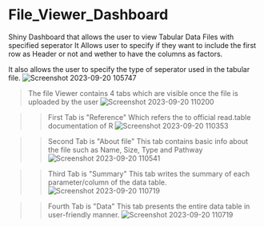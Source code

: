 # File_Viewer_Dashboard
Shiny Dashboard that allows the user to view Tabular Data Files with specified seperator
It Allows user to specify if they want to include the first row as Header or not and wether to have the columns as factors.

It also allows the user to specify the type of seperator used in the tabular file.
![Screenshot 2023-09-20 105747](https://github.com/rajat5972/File_Viewer_Dashboard/assets/132495424/8a26da45-2215-4c49-ba39-2421e5d62cf0)

> The file Viewer contains 4 tabs which are visible once the file is uploaded by the user
> ![Screenshot 2023-09-20 110200](https://github.com/rajat5972/File_Viewer_Dashboard/assets/132495424/b8271e3a-46c3-4eae-af03-ede54a3dff5b)

>> First Tab is "Reference"
    Which refers the to official read.table documentation of R
 ![Screenshot 2023-09-20 110353](https://github.com/rajat5972/File_Viewer_Dashboard/assets/132495424/3c48f1e9-a6e4-4006-b668-b4c460ba5145)

>> Second Tab is "About file"
    This tab contains basic info about the file such as Name, Size, Type and Pathway
![Screenshot 2023-09-20 110541](https://github.com/rajat5972/File_Viewer_Dashboard/assets/132495424/96bc9b2f-8845-4af4-91ef-89640bdf90a4)

>> Third Tab is "Summary"
    This tab writes the summary of each parameter/column of the data table.
 ![Screenshot 2023-09-20 110719](https://github.com/rajat5972/File_Viewer_Dashboard/assets/132495424/a4471248-0bee-4dbc-9c65-9d74441cfd90)

>> Fourth Tab is "Data"
    This tab presents the entire data table in user-friendly manner.
![Screenshot 2023-09-20 110719](https://github.com/rajat5972/File_Viewer_Dashboard/assets/132495424/67d632cd-1d97-404b-b80f-5c3606b50062)
